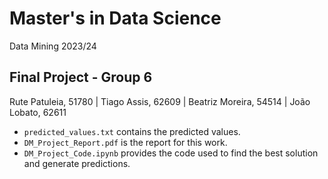 # Master's in Data Science

Data Mining 2023/24

## Final Project - Group 6

Rute Patuleia, 51780 | Tiago Assis, 62609 | Beatriz Moreira, 54514 | João Lobato, 62611

- `predicted_values.txt` contains the predicted values.
- `DM_Project_Report.pdf` is the report for this work.
- `DM_Project_Code.ipynb` provides the code used to find the best solution and generate predictions.

